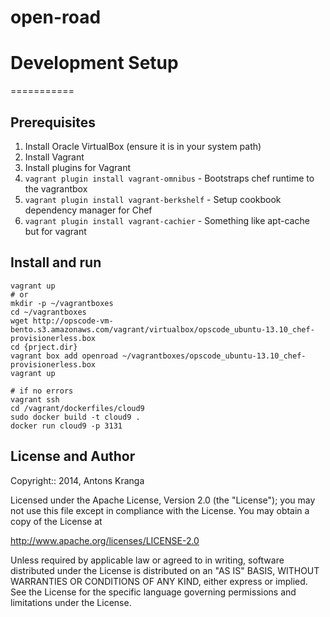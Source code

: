 open-road
=========

# Development Setup
===========

## Prerequisites

1. Install Oracle VirtualBox (ensure it is in your system path)
2. Install Vagrant
3. Install plugins for Vagrant 
  1. `vagrant plugin install vagrant-omnibus` - Bootstraps chef runtime to the vagrantbox
  2. `vagrant plugin install vagrant-berkshelf` - Setup cookbook dependency manager for Chef
  3. `vagrant plugin install vagrant-cachier` - Something like apt-cache but for vagrant

## Install and run

```
vagrant up
# or 
mkdir -p ~/vagrantboxes
cd ~/vagrantboxes
wget http://opscode-vm-bento.s3.amazonaws.com/vagrant/virtualbox/opscode_ubuntu-13.10_chef-provisionerless.box
cd {prject.dir}
vagrant box add openroad ~/vagrantboxes/opscode_ubuntu-13.10_chef-provisionerless.box
vagrant up

# if no errors
vagrant ssh
cd /vagrant/dockerfiles/cloud9
sudo docker build -t cloud9 .
docker run cloud9 -p 3131
```


 
License and Author
------------------
Copyright:: 2014, Antons Kranga

Licensed under the Apache License, Version 2.0 (the "License");
you may not use this file except in compliance with the License.
You may obtain a copy of the License at

http://www.apache.org/licenses/LICENSE-2.0

Unless required by applicable law or agreed to in writing, software
distributed under the License is distributed on an "AS IS" BASIS,
WITHOUT WARRANTIES OR CONDITIONS OF ANY KIND, either express or implied.
See the License for the specific language governing permissions and
limitations under the License.
